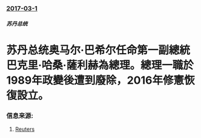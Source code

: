 ### [2017-03-1](/news/2017/03/1/index.md)

##### 苏丹总统
# 苏丹总统奥马尔·巴希尔任命第一副總統巴克里·哈桑·薩利赫為總理。總理一職於1989年政變後遭到廢除，2016年修憲恢復設立。 




### 信息来源:

1. [Reuters](http://www.reuters.com/article/us-sudan-politics-idUSKBN1685KP)
